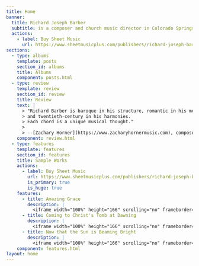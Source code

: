 ```yaml
---
title: Home
banner:
  title: Richard Joseph Barber
  subtitle: is a composer and church music director in Colorado Springs, Colorado.
  actions:
    - label: Buy Sheet Music
      url: https://www.sheetmusicplus.com/publishers/richard-joseph-barber/3052
sections:
  - type: albums
    template: posts
    section_id: albums
    title: Albums
    component: posts.html
  - type: review
    template: review
    section_id: review
    title: Review
    text: |
      > "Richard Barber is baroque in his structure, romantic in his melody,
      > and twentieth-century in his harmonies.
      > Each chord is a unique musical thought."  
      >   
      > --[Zachary Horner](https://www.zacharyhornermusic.com), composer
    component: review.html
  - type: features
    template: features
    section_id: features
    title: Sample Works
    actions:
      - label: Buy Sheet Music
        url: https://www.sheetmusicplus.com/publishers/richard-joseph-barber/3052
        is_primary: true
        is_huge: true
    features:
      - title: Amazing Grace
        description: |
          <iframe width="100%" height="166" scrolling="no" frameborder="no" allow="autoplay" src="https://w.soundcloud.com/player/?url=https%3A//api.soundcloud.com/tracks/519827379&color=%23303138&auto_play=false&hide_related=false&show_comments=true&show_user=true&show_reposts=false&show_teaser=true"></iframe>
      - title: Coming to Christ's Tomb at Dawning
        description: |
          <iframe width="100%" height="166" scrolling="no" frameborder="no" allow="autoplay" src="https://w.soundcloud.com/player/?url=https%3A//api.soundcloud.com/tracks/658132682&color=%23303138&auto_play=false&hide_related=false&show_comments=true&show_user=true&show_reposts=false&show_teaser=true"></iframe>
      - title: Now that the Sun is Beaming Bright
        description: |
          <iframe width="100%" height="166" scrolling="no" frameborder="no" allow="autoplay" src="https://w.soundcloud.com/player/?url=https%3A//api.soundcloud.com/tracks/659087465&color=%23303138&auto_play=false&hide_related=false&show_comments=true&show_user=true&show_reposts=false&show_teaser=true"></iframe>
    component: features.html
layout: home
---
```

